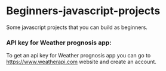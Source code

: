 # Beginners-javascript-projects
Some javascript projects that you can build as beginners.


### API key for Weather prognosis app:

  To get an api key for Weather prognosis app you can go to https://www.weatherapi.com website and create an account.
